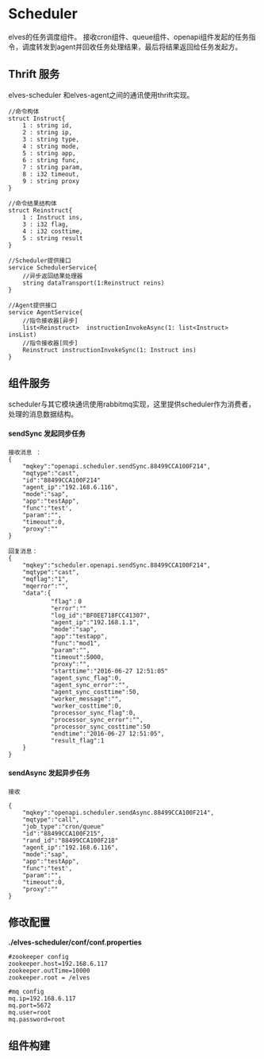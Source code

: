 # Scheduler

elves的任务调度组件。   接收cron组件、queue组件、openapi组件发起的任务指令，调度转发到agent并回收任务处理结果，最后将结果返回给任务发起方。

## Thrift 服务

elves-scheduler 和elves-agent之间的通讯使用thrift实现。

```
//命令构体
struct Instruct{
    1 : string id,
    2 : string ip,
    3 : string type,
    4 : string mode,
    5 : string app,
    6 : string func,
    7 : string param,
    8 : i32 timeout,
    9 : string proxy
}

//命令结果结构体
struct Reinstruct{
    1 : Instruct ins,
    3 : i32 flag,
    4 : i32 costtime,
    5 : string result
}
```

```
//Scheduler提供接口
service SchedulerService{
    //异步返回结果处理器
    string dataTransport(1:Reinstruct reins)
}

//Agent提供接口
service AgentService{
    //指令接收器[异步]
    list<Reinstruct>  instructionInvokeAsync(1: list<Instruct> insList)
    //指令接收器[同步]
    Reinstruct instructionInvokeSync(1: Instruct ins)
}
```

## 组件服务

scheduler与其它模块通讯使用rabbitmq实现，这里提供scheduler作为消费者，处理的消息数据结构。

#### sendSync 发起同步任务

```
接收消息 ：
{
    "mqkey":"openapi.scheduler.sendSync.88499CCA100F214",
    "mqtype":"cast",
    "id":"88499CCA100F214"
    "agent_ip":"192.168.6.116",
    "mode":"sap",
    "app":"testApp",
    "func":"test',
    "param":"",
    "timeout":0,
    "proxy":""
}

回复消息：
{
    "mqkey":"scheduler.openapi.sendSync.88499CCA100F214",
    "mqtype":"cast",
    "mqflag":"1",
    "mqerror":"",
    "data":{
            "flag"：0
            "error":""
            "log_id":"BF0EE718FCC41307",
            "agent_ip":"192.168.1.1",
            "mode":"sap",
            "app":"testapp",
            "func":"mod1",
            "param":"",
            "timeout":5000,
            "proxy":"",
            "starttime":"2016-06-27 12:51:05"
            "agent_sync_flag":0,
            "agent_sync_error":"",
            "agent_sync_costtime":50,
            "worker_message":"",
            "worker_costtime":0,
            "processor_sync_flag":0,
            "processor_sync_error":"",
            "processor_sync_costtime":50
            "endtime":"2016-06-27 12:51:05",
            "result_flag":1
    }
}

```

#### sendAsync 发起异步任务

```
接收

{
    "mqkey":"openapi.scheduler.sendAsync.88499CCA100F214",
    "mqtype":"call",
    "job_type":"cron/queue"
    "id":"88499CCA100F215",
    "rand_id":"88499CCA100F218"
    "agent_ip":"192.168.6.116",
    "mode":"sap",
    "app":"testApp",
    "func":"test',
    "param":"",
    "timeout":0,
    "proxy":""
}
```

## 修改配置

**./elves-scheduler/conf/conf.properties**

```
#zookeeper config
zookeeper.host=192.168.6.117
zookeeper.outTime=10000
zookeeper.root = /elves

#mq config
mq.ip=192.168.6.117
mq.port=5672
mq.user=root
mq.password=root
```

## 组件构建

```

```




